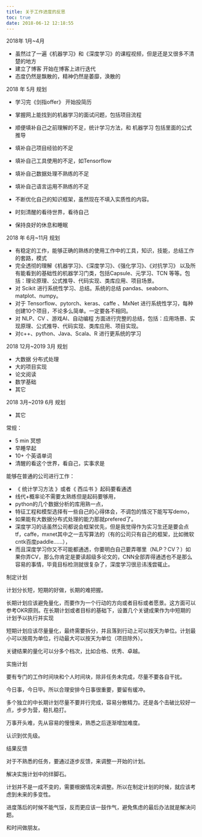 ```yaml
---
title: 关于工作进度的反思
toc: true
date: 2018-06-12 12:18:55
---
```

2018年 1月~4月



- 虽然过了一遍《机器学习》和《深度学习》的课程视频，但是还是又很多不清楚的地方
- 建立了博客 开始在博客上进行迭代
- 态度仍然是飘散的，精神仍然是萎靡，涣散的

2018 年 5月 规划

- 学习完《剑指offer》 开始投简历
- 掌握网上能找到的机器学习的面试问题，包括项目流程
- 顺便填补自己之前理解的不足，统计学习方法，和 机器学习 包括里面的公式推导
- 填补自己项目经验的不足
- 填补自己工具使用的不足，如Tensorflow
- 填补自己数据处理不熟练的不足
- 填补自己语言运用不熟练的不足



 

- 不断优化自己的知识框架，虽然现在不填入实质性的内容。
- 时刻清醒的看待世界，看待自己
- 保持良好的休息和睡眠

2018 年 6月~11月 规划

- 有稳定的工作，能够正确的熟练的使用工作中的工具，知识，技能，总结工作的套路，模式
- 完全透彻的理解《机器学习》、《深度学习》、《强化学习》、《对抗学习》 以及所有能看到的基础性的机器学习门类，包括Capsule、元学习、TCN 等等。包括：理论原理、公式推导、代码实现、类库应用、项目场景。
- 对 Scikit 进行系统性学习、总结。系统的总结 pandas、seaborn、matplot、numpy。
- 对于 Tensorflow、pytorch、keras、caffe 、MxNet 进行系统性学习，每种创建10个项目，不论多么简单。一定要各不相同。
- 对 NLP、CV 、游戏AI、自动编程 方面进行完整的总结，包括：应用场景、实现原理、公式推导、代码实现、类库应用、项目实现。
- 对c++、python、Java、Scala、R 进行更系统的学习

2018 12月~2019 3月 规划

- 大数据 分布式处理
- 大的项目实现
- 论文阅读
- 数学基础
- 其它

2018 3月~2019 6月 规划

- 其它



常规：

- 5 min 冥想
- 早睡早起
- 10+ 个英语单词
- 清醒的看这个世界，看自己，实事求是





能够在普通的公司进行工作：

- 《 统计学习方法 》或者《 西瓜书 》起码要看通透
- 线代+概率论不需要太熟练但是起码要够用，
- python的几个数据分析的库用熟一点，
- 特征工程和模型选择有一些自己的心得体会，不调包的情况下能写写demo，
- 如果能有大数据分布式处理的能力那就prefered了。
- 深度学习的话虽然公司都说会框架优先，但是我觉得作为实习生还是要会点tf，caffe，mxnet其中之一去写算法的（有的公司只有自己的框架，比如微软cntk百度paddle……），
- 而且深度学习你又不可能都通透，你要明白自己要弄哪里（NLP？CV？）如果你弄CV，那么你肯定是要读超级多论文的，CNN全部弄得通透也不是那么容易的事情，毕竟目标检测就很复杂了，深度学习很忌讳浅尝辄止。



制定计划

计划分长短，短期的好做，长期的难把握。

长期计划应该避免量化，而要作为一个行动的方向或者目标或者愿景。这方面可以参考OKR原则。在长期计划或者目标的基础下，设置几个关键成果作为中短期的计划予以执行并实现

短期计划应该尽量量化，最终需要拆分，并且落到行动上可以按天为单位。计划最小可以按周为单位，行动最大可以按天为单位（项目除外）。

关键结果的量化可以分多个档次，比如合格、优秀、卓越。

实施计划

要有专门的工作时间块和个人时间块，除非任务未完成，尽量不要各自干扰。

今日事，今日毕。所以合理安排今日事很重要，要留有缓冲。

多个独立的中长期计划尽量不要并行完成，容易分散精力。还是各个击破比较好一点，步步为营，稳扎稳打。

万事开头难，先从容易的慢慢来，熟悉之后逐渐增加难度。

认识到优先级。



结果反馈

对于不熟悉的任务，要通过逐步反馈，来调整一开始的计划。

解决实施计划中的绊脚石。

计划并不是一成不变的，需要根据情况来调整。所以在制定计划的时候，就应该考虑到未来的多变性。

进度落后的时候不能气馁，反而更应该一鼓作气，避免焦虑的最后办法就是解决问题。

和时间做朋友。





